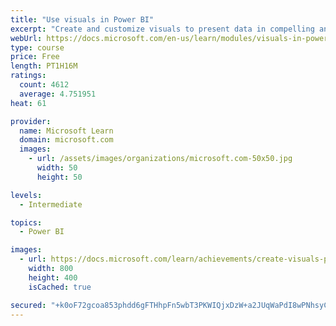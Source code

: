 ```yaml
---
title: "Use visuals in Power BI"
excerpt: "Create and customize visuals to present data in compelling and insightful ways."
webUrl: https://docs.microsoft.com/en-us/learn/modules/visuals-in-power-bi/
type: course
price: Free
length: PT1H16M
ratings:
  count: 4612
  average: 4.751951
heat: 61

provider:
  name: Microsoft Learn
  domain: microsoft.com
  images:
    - url: /assets/images/organizations/microsoft.com-50x50.jpg
      width: 50
      height: 50

levels:
  - Intermediate

topics:
  - Power BI

images:
  - url: https://docs.microsoft.com/learn/achievements/create-visuals-power-bi-desktop-social.png
    width: 800
    height: 400
    isCached: true

secured: "+k0oF72gcoa853phdd6gFTHhpFn5wbT3PKWIQjxDzW+a2JUqWaPdI8wPNhsyC/Zg18jcR3eX3rxLr8oryGol4UiQJTexSZtE3GRICkhRMTYrfFbXUIjkhErs1k7+vjRYVtGwUz7A9rT50dtDauCXBLO6QWz1aBiA2Yw+IoZDpndQT1h/pcYCLCb6ZxrjmkYFZBOMNus455kXqM8DwZCK1Ksih9Drr1arsCJ6qXWeeC7kIBeczhuW2ez5jE0MsrttlPkAwHRkE7F1H+e6mEiOwMHgkVlLikt5UMGk+JTiXiBC20coFNxdboTWOWIN8qkHkO8yz7GTnc1Tvd4lCAQ0HU1FkiWSM114tH450/yMupbK9F+vJQvxc8gOjlh65AHOzqSNO2rTmodjhbDH4LJY3I5VaveObZi8rbFAkn6GzHc=;BMkPpdJRqmcbzxQxaIZ0qQ=="
---
```


